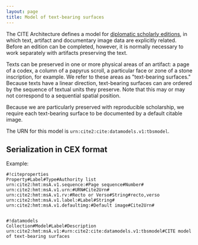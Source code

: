```yaml
---
layout: page
title: Model of text-bearing surfaces
---
```



The CITE Architecture defines a model for [diplomatic scholarly editions](../dse/), in which text, artifact and documentary image data are explicitly related.  Before an edition can be completed, however, it is normally necessary to work separately with artifacts preserving the text.

Texts can be preserved in one or more physical areas of an artifact:  a page of a codex, a column of a papyrus scroll, a particular face or zone of a stone inscription, for example.  We refer to these areas as "text-bearing surfaces."  Because texts have a linear direction, text-bearing surfaces can are ordered by the sequence of textual units they preserve.  Note that this may or may not correspond to a sequential spatial position.

Because we are particularly preserved with reproducible scholarship, we require each text-bearing surface to be documented by a default citable image.


The URN for this model is `urn:cite2:cite:datamodels.v1:tbsmodel`.

## Serialization in CEX format

Example:


    #!citeproperties
    Property#Label#Type#Authority list
    urn:cite2:hmt:msA.v1.sequence:#Page sequence#Number#
    urn:cite2:hmt:msA.v1.urn:#URN#Cite2Urn#
    urn:cite2:hmt:msA.v1.rv:#Recto or Verso#String#recto,verso
    urn:cite2:hmt:msA.v1.label:#Label#String#
    urn:cite2:hmt:msA.v1.defaultimg:#Default image#Cite2Urn#


    #!datamodels
    Collection#Model#Label#Description
    urn:cite2:hmt:msA.v1:#urn:cite2:cite:datamodels.v1:tbsmodel#CITE model of text-bearing surfaces
